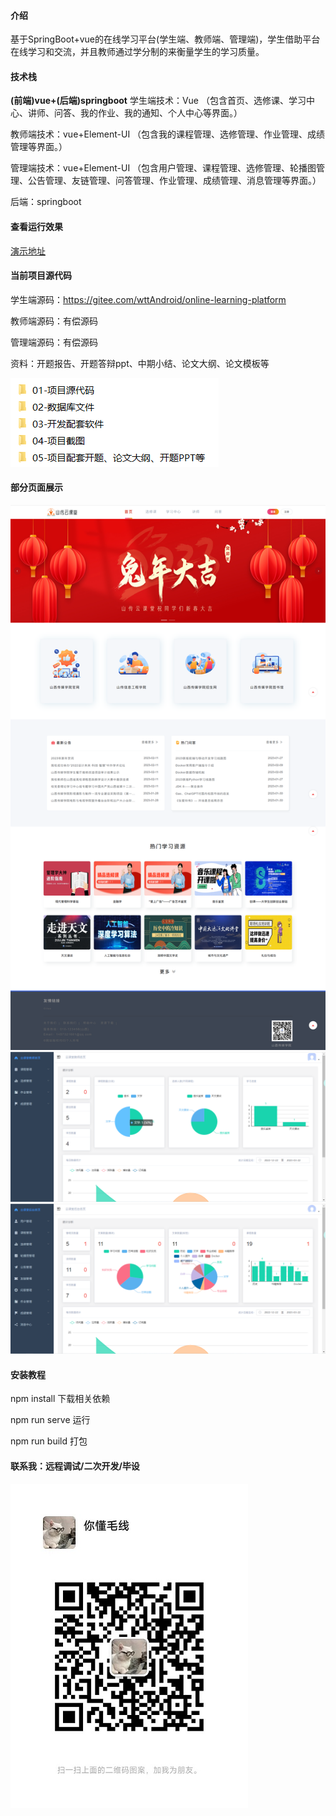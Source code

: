 #### 介绍
基于SpringBoot+vue的在线学习平台(学生端、教师端、管理端)，学生借助平台在线学习和交流，并且教师通过学分制的来衡量学生的学习质量。 

#### 技术栈
**(前端)vue+(后端)springboot** 
学生端技术：Vue （包含首页、选修课、学习中心、讲师、问答、我的作业、我的通知、个人中心等界面。）

教师端技术：vue+Element-UI （包含我的课程管理、选修管理、作业管理、成绩管理等界面。）

管理端技术：vue+Element-UI （包含用户管理、课程管理、选修管理、轮播图管理、公告管理、友链管理、问答管理、作业管理、成绩管理、消息管理等界面。）

后端：springboot

#### 查看运行效果
[演示地址](http://123.56.144.92:8001/front/dist/index.html)

#### 当前项目源代码
学生端源码：https://gitee.com/wttAndroid/online-learning-platform

教师端源码：有偿源码

管理端源码：有偿源码

资料：开题报告、开题答辩ppt、中期小结、论文大纲、论文模板等

![资料页面](public/static/fileslist.png)

#### 部分页面展示
![学生端部分页面](public/static/xuesheng.png)
![教师端部分页面](public/static/jiaoshi.png)
![管理端部分页面](public/static/guanl.png)

#### 安装教程
npm install 下载相关依赖

npm run serve 运行

npm run build 打包

#### 联系我：远程调试/二次开发/毕设

![远程调试/二次开发/毕设](public/static/weixin.jpg) 
